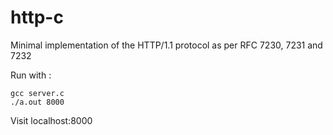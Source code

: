 # http-c

Minimal implementation of the HTTP/1.1 protocol as per RFC 7230, 7231 and 7232

Run with :

	gcc server.c
	./a.out 8000

Visit localhost:8000
